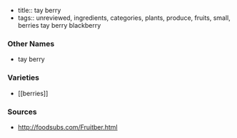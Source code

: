 - title:: tay berry
- tags:: unreviewed, ingredients, categories, plants, produce, fruits, small, berries
tay berry blackberry

### Other Names

* tay berry

### Varieties

* [[berries]]

### Sources
* http://foodsubs.com/Fruitber.html
